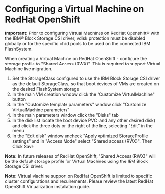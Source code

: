 # Configuring a Virtual Machine on RedHat OpenShift

**Important:** Prior to configuring Virtual Machines on RedHat Openshift® with the IBM® Block Storage CSI driver, vdisk protection must be disabled globally or for the specific child pools to be used on the connected IBM FlashSystem.

When creating a Virtual Machine on RedHat OpenShift - configure the storage profile to "Shared Access (RWX)". This is required to support Virtual Machine live migration.

1. Set the StorageClass configured to use the IBM Block Storage CSI driver as the default StorageClass, so that boot devices of VMs are created on the desired FlashSystem storage
2. In the main VM creation window click the "Customize VirtualMachine" button
3. In the "Customize template parameters" window click "Customize VirtualMachine parameters"
4. In the main parameters window click the "Disks" tab
5. In the disk list locate the boot device PVC (and any other desired disk) and click the three dots on the right of the line, selecting "Edit" in the menu
6. In the "Edit disk" window uncheck "Apply optimized StorageProfile settings" and in "Access Mode" select "Shared access (RWX)". Then Click Save

**Note:** In future releases of RedHat OpenShift, "Shared Access (RWX)" will be the default storage profile for Virtual Machines using the IBM Block Storage CSI driver.

**Note:** Virtual Machine support on RedHat OpenShift is limited to specific cluster configurations and requirements. Please review the latest RedHat OpenShift Virtualization installation guide.
